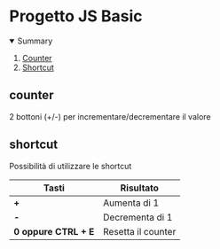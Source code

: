 <!--
*** Thanks for checking out the Best-README-Template. If you have a suggestion
*** that would make this better, please fork the repo and create a pull request
*** or simply open an issue with the tag "enhancement".
*** Thanks again! Now go create something AMAZING! :D
-->


<h1>Progetto JS Basic</h1>


<!-- TABLE OF CONTENTS -->
<details open="open">
  <summary>Summary</summary>
  <ol>
    <li><a href="#counter">Counter</a></li>
    <li><a href="#shortcut">Shortcut</a></li>
  </ol>
</details>



<!-- COUNTER -->
## counter

2 bottoni (+/-) per incrementare/decrementare il valore

<!-- SHORTCUT -->
## shortcut

Possibilità di utilizzare le shortcut

Tasti | Risultato
------------ | -------------
<b>+</b> | Aumenta di 1
<b>-</b> | Decrementa di 1
<b>0<b /> oppure <b> CTRL + E</b> | Resetta il counter


